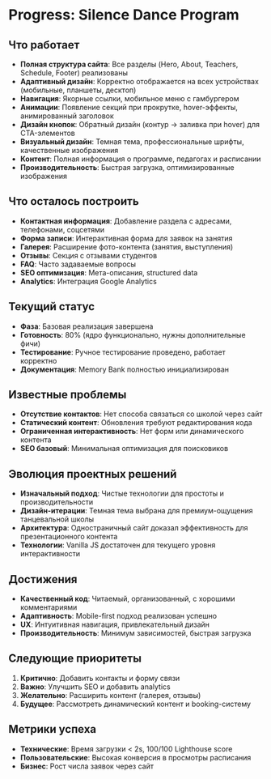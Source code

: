 # Progress: Silence Dance Program

## Что работает
- **Полная структура сайта**: Все разделы (Hero, About, Teachers, Schedule, Footer) реализованы
- **Адаптивный дизайн**: Корректно отображается на всех устройствах (мобильные, планшеты, десктоп)
- **Навигация**: Якорные ссылки, мобильное меню с гамбургером
- **Анимации**: Появление секций при прокрутке, hover-эффекты, анимированный заголовок
- **Дизайн кнопок**: Обратный дизайн (контур → заливка при hover) для CTA-элементов
- **Визуальный дизайн**: Темная тема, профессиональные шрифты, качественные изображения
- **Контент**: Полная информация о программе, педагогах и расписании
- **Производительность**: Быстрая загрузка, оптимизированные изображения

## Что осталось построить
- **Контактная информация**: Добавление раздела с адресами, телефонами, соцсетями
- **Форма записи**: Интерактивная форма для заявок на занятия
- **Галерея**: Расширение фото-контента (занятия, выступления)
- **Отзывы**: Секция с отзывами студентов
- **FAQ**: Часто задаваемые вопросы
- **SEO оптимизация**: Мета-описания, structured data
- **Analytics**: Интеграция Google Analytics

## Текущий статус
- **Фаза**: Базовая реализация завершена
- **Готовность**: 80% (ядро функционально, нужны дополнительные фичи)
- **Тестирование**: Ручное тестирование проведено, работает корректно
- **Документация**: Memory Bank полностью инициализирован

## Известные проблемы
- **Отсутствие контактов**: Нет способа связаться со школой через сайт
- **Статический контент**: Обновления требуют редактирования кода
- **Ограниченная интерактивность**: Нет форм или динамического контента
- **SEO базовый**: Минимальная оптимизация для поисковиков

## Эволюция проектных решений
- **Изначальный подход**: Чистые технологии для простоты и производительности
- **Дизайн-итерации**: Темная тема выбрана для премиум-ощущения танцевальной школы
- **Архитектура**: Одностраничный сайт доказал эффективность для презентационного контента
- **Технологии**: Vanilla JS достаточен для текущего уровня интерактивности

## Достижения
- **Качественный код**: Читаемый, организованный, с хорошими комментариями
- **Адаптивность**: Mobile-first подход реализован успешно
- **UX**: Интуитивная навигация, привлекательный дизайн
- **Производительность**: Минимум зависимостей, быстрая загрузка

## Следующие приоритеты
1. **Критично**: Добавить контакты и форму связи
2. **Важно**: Улучшить SEO и добавить analytics
3. **Желательно**: Расширить контент (галерея, отзывы)
4. **Будущее**: Рассмотреть динамический контент и booking-систему

## Метрики успеха
- **Технические**: Время загрузки < 2s, 100/100 Lighthouse score
- **Пользовательские**: Высокая конверсия в просмотры расписания
- **Бизнес**: Рост числа заявок через сайт
